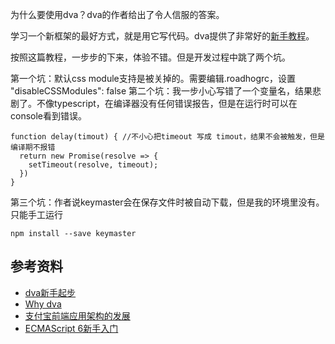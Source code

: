 为什么要使用dva？dva的作者给出了令人信服的答案。

学习一个新框架的最好方式，就是用它写代码。dva提供了非常好的[新手教程](https://github.com/dvajs/dva/blob/master/docs/GettingStarted.md)。

按照这篇教程，一步步的下来，体验不错。但是开发过程中跳了两个坑。

第一个坑：默认css module支持是被关掉的。需要编辑.roadhogrc，设置 "disableCSSModules": false
第二个坑：我一步小心写错了一个变量名，结果悲剧了。不像typescript，在编译器没有任何错误报告，但是在运行时可以在console看到错误。
```
function delay(timout) { //不小心把timeout 写成 timout，结果不会被触发，但是编译期不报错
  return new Promise(resolve => {
    setTimeout(resolve, timeout);
  })
}
```
第三个坑：作者说keymaster会在保存文件时被自动下载，但是我的环境里没有。只能手工运行

    npm install --save keymaster

## 参考资料

* [dva新手起步](https://github.com/dvajs/dva/blob/master/docs/GettingStarted.md)
* [Why dva](https://github.com/dvajs/dva/issues/1)
* [支付宝前端应用架构的发展](https://github.com/sorrycc/blog/issues/6)
* [ECMAScript 6新手入门](http://es6.ruanyifeng.com/#docs/module#import%E5%91%BD%E4%BB%A4)
